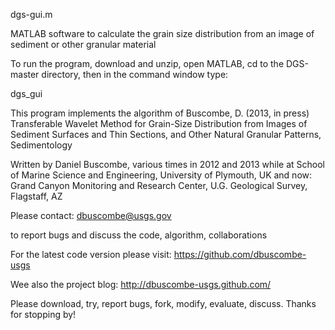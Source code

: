 dgs-gui.m

MATLAB software to calculate the grain size distribution from an image of sediment or other granular material

To run the program, download and unzip, open MATLAB, cd to the DGS-master directory, then in the command window type:

dgs_gui 


This program implements the algorithm of 
Buscombe, D. (2013, in press) 
Transferable Wavelet Method for Grain-Size Distribution from Images of Sediment Surfaces and Thin Sections, and Other Natural Granular Patterns, Sedimentology
 
Written by Daniel Buscombe, various times in 2012 and 2013
while at
School of Marine Science and Engineering, University of Plymouth, UK
and now:
Grand Canyon Monitoring and Research Center, U.G. Geological Survey, Flagstaff, AZ 

Please contact:
dbuscombe@usgs.gov

to report bugs and discuss the code, algorithm, collaborations

For the latest code version please visit:
https://github.com/dbuscombe-usgs

Wee also the project blog: 
http://dbuscombe-usgs.github.com/

Please download, try, report bugs, fork, modify, evaluate, discuss. Thanks for stopping by!
